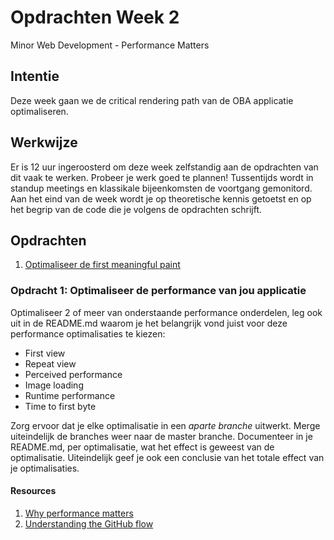 # Opdrachten Week 2
Minor Web Development - Performance Matters

## Intentie
Deze week gaan we de critical rendering path van de OBA applicatie optimaliseren.

## Werkwijze
Er is 12 uur ingeroosterd om deze week zelfstandig aan de opdrachten van dit vaak te werken. Probeer je werk goed te plannen! Tussentijds wordt in standup meetings en klassikale bijeenkomsten de voortgang gemonitord. Aan het eind van de week wordt je op theoretische kennis getoetst en op het begrip van de code die je volgens de opdrachten schrijft.

## Opdrachten
1. [Optimaliseer de first meaningful paint][opdracht1]



### Opdracht 1: Optimaliseer de performance van jou applicatie

Optimaliseer 2 of meer van onderstaande performance onderdelen, leg ook uit in de README.md waarom je het belangrijk vond juist voor deze performance optimalisaties te kiezen:

* First view  
* Repeat view  
* Perceived performance
* Image loading
* Runtime performance
* Time to first byte

Zorg ervoor dat je elke optimalisatie in een *aparte branche* uitwerkt. Merge uiteindelijk de branches weer naar de master branche.
Documenteer in je README.md, per optimalisatie, wat het effect is geweest van de optimalisatie. Uiteindelijk geef je ook een conclusie van het totale effect van je optimalisaties.

#### Resources
1. [Why performance matters](https://developers.google.com/web/fundamentals/performance/why-performance-matters/)
2. [Understanding the GitHub flow](https://guides.github.com/introduction/flow/)


<!-- Bindings -->
[opdracht1]: https://github.com/cmda-minor-web/performance-matters-1819/blob/master/week-2.md#opdracht-1-optimaliseer-de-performance-van-jou-applicatie


